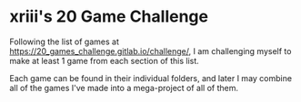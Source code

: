 # xriii's 20 Game Challenge

Following the list of games at https://20_games_challenge.gitlab.io/challenge/, I am challenging myself to make at least 1 game from each section of this list. 

Each game can be found in their individual folders, and later I may combine all of the games I've made into a mega-project of all of them.

